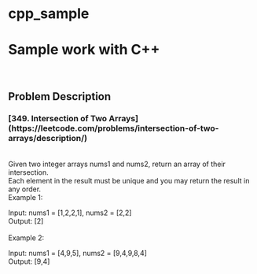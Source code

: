 # cpp_sample
<h1>Sample work with C++</h1> <br>
<h2>Problem Description</h2>
<h3>[349. Intersection of Two Arrays](https://leetcode.com/problems/intersection-of-two-arrays/description/)</h3><br>
Given two integer arrays nums1 and nums2, return an array of their intersection.<br>
Each element in the result must be unique and you may return the result in any order.<br>
Example 1:<br>

Input: nums1 = [1,2,2,1], nums2 = [2,2]<br>
Output: [2]<br>
<br>
Example 2:<br>

Input: nums1 = [4,9,5], nums2 = [9,4,9,8,4]<br>
Output: [9,4]<br>

